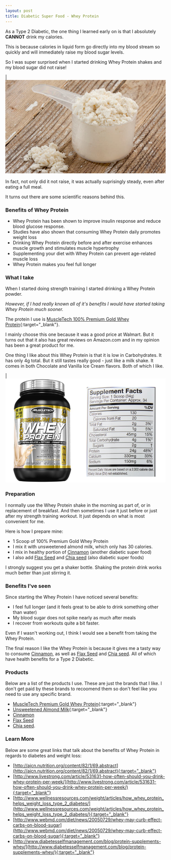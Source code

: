 ```yaml
---
layout: post
title: Diabetic Super Food - Whey Protein
---
```


As a Type 2 Diabetic, the one thing I learned early on is that I absolutely **CANNOT** drink my calories. 

This is because calories in liquid form go directly into my blood stream so quickly and will immediately raise my blood sugar levels.

So I was super surprised when I started drinking Whey Protein shakes and my blood sugar did not raise! 

|![Whey Protein Powder](/images/whey.png)

In fact, not only did it not raise, it was actually suprisingly steady, even after eating a full meal.

It turns out there are some scientific reasons behind this.

### Benefits of Whey Protein

- Whey Protein has been shown to improve insulin response and reduce blood glucose response.
- Studies have also shown that consuming Whey Protein daily promotes weight loss
- Drinking Whey Protein directly before and after exercise enhances muscle growth and stimulates muscle hypertrophy
- Supplementing your diet with Whey Protein can prevent age-related muscle loss  
- Whey Protein makes you feel full longer

### What I take

When I started doing strength training I started drinking a Whey Protein powder.  

*However, if I had really known all of it's benefits I would have started taking Whey Protein much sooner.* 

The protein I use is [MuscleTech 100% Premium Gold Whey Protein](http://www.amazon.com/gp/product/B00MA28CJM){:target="_blank"}.  

I mainly choose this one because it was a good price at Walmart.  But it turns out that it also has great reviews on 
Amazon.com and in my opinion has been a great product for me.

One thing I like about this Whey Protein is that it is low in Carbohydrates.  It has only 4g total.  But it still tastes really 
good - just like a milk shake.  It comes in both Chocolate and Vanilla Ice Cream flavors.  Both of which I like.

|![MuscleTech Whey Protein](/images/whey_01.png)

### Preparation

I normally use the Whey Protein shake in the morning as part of, or in replacement of breakfast. And then sometimes I use it just before 
or just after my strength training workout.  It just depends on what is most convenient for me.

Here is how I prepare mine:

- 1 Scoop of 100% Premium Gold Whey Protein
- I mix it with unsweetened almond milk, which only has 30 calories. 
- I mix in healthy portion of [Cinnamon](/Diabetic-Super-Food-Cinnamon/) (another diabetic super food)
- I also add [Flax Seed](/Diabetic-Super-Food-Flax-Seed/) and [Chia seed](/Diabetic-Super-Food-Chia-Seed/) (also diabetic super foods)

I strongly suggest you get a shaker bottle.  Shaking the protein drink works much better than just stirring it.

### Benefits I've seen

Since starting the Whey Protein I have noticed several benefits:

- I feel full longer (and it feels great to be able to drink something other than water)
- My blood sugar does not spike nearly as much after meals
- I recover from workouts quite a bit faster.  

Even if I wasn't working out, I think I would see a benefit from taking the Whey Protein.  

The final reason I like the Whey Protein is because it gives me a tasty way to consume [Cinnamon](/Diabetic-Super-Food-Cinnamon/), 
as well as [Flax Seed](/Diabetic-Super-Food-Flax-Seed/) and [Chia seed](/Diabetic-Super-Food-Chia-Seed/).  All of which have health
benefits for a Type 2 Diabetic.

### Products

Below are a list of the products I use.  These are just the brands that I like.  I don't get paid by these brands to recoomend them
so don't feel like you need to use any specific brand. 

- [MuscleTech Premium Gold Whey Protein](http://www.amazon.com/gp/product/B00MA28CJM){:target="_blank"}
- [Unsweetened Almond Milk](http://www.amazon.com/gp/product/B005JU9H3W){:target="_blank"}
- [Cinnamon](/Diabetic-Super-Food-Cinnamon/)
- [Flax Seed](/Diabetic-Super-Food-Flax-Seed/)
- [Chia seed](/Diabetic-Super-Food-Chia-Seed/).

### Learn More

Below are some great links that talk about the benefits of Whey Protein in regards to diabetes and weight loss:

- [http://ajcn.nutrition.org/content/82/1/69.abstract](http://ajcn.nutrition.org/content/82/1/69.abstract){:target="_blank"}
- [http://www.livestrong.com/article/531631-how-often-should-you-drink-whey-protein-per-week/](http://www.livestrong.com/article/531631-how-often-should-you-drink-whey-protein-per-week/){:target="_blank"}
- [http://www.wellnessresources.com/weight/articles/how_whey_protein_helps_weight_loss_type_2_diabetes/](http://www.wellnessresources.com/weight/articles/how_whey_protein_helps_weight_loss_type_2_diabetes/){:target="_blank"}
- [http://www.webmd.com/diet/news/20050729/whey-may-curb-effect-carbs-on-blood-sugar](http://www.webmd.com/diet/news/20050729/whey-may-curb-effect-carbs-on-blood-sugar){:target="_blank"}
- [http://www.diabetesselfmanagement.com/blog/protein-supplements-whey/](http://www.diabetesselfmanagement.com/blog/protein-supplements-whey/){:target="_blank"}

